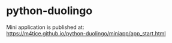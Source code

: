 # python-duolingo

Mini application is published at:  
https://m4tice.github.io/python-duolingo/miniapp/app_start.html